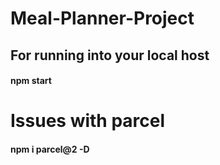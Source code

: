 # Meal-Planner-Project

## For running into your local host 

#### npm start

# Issues with parcel 
#### npm i parcel@2 -D

